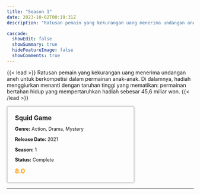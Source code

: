 ```yaml
---
title: "Season 1"
date: 2023-10-02T00:19:31Z
description: "Ratusan pemain yang kekurangan uang menerima undangan aneh untuk berkompetisi dalam permainan anak-anak. Di dalamnya, hadiah menggiurkan menanti dengan taruhan tinggi yang mematikan: permainan bertahan hidup yang mempertaruhkan hadiah sebesar 45,6 miliar won."

cascade:
  showEdit: false
  showSummary: true
  hideFeatureImage: false
  showComments: true
---
```


{{< lead >}}
Ratusan pemain yang kekurangan uang menerima undangan aneh untuk berkompetisi dalam permainan anak-anak. Di dalamnya, hadiah menggiurkan menanti dengan taruhan tinggi yang mematikan: permainan bertahan hidup yang mempertaruhkan hadiah sebesar 45,6 miliar won.
{{< /lead >}}

<style>

/* CSS for the movie information box */
        .movie-box {
            width: 300px;
            padding: 20px;
            border: 2px solid #ccc; /* Border added */
            border-radius: 5px;
            box-shadow: 0 0 5px rgba(0, 0, 0, 0.2);
        }

        /* CSS for movie title */
        .movie-title {
            font-size: 1.2em;
            font-weight: bold;
            margin-bottom: 10px;
        }

        /* CSS for movie details */
        .movie-details {
            font-size: 0.9em;
            margin-bottom: 10px;
        }

        /* CSS for movie rating */
        .movie-rating {
            font-size: 1.2em;
            font-weight: bold;
            color: #ff9900; /* IMDb's rating color */
        }
</style>

 <div class="movie-box">
        <div class="movie-title">Squid Game</div>
        <div class="movie-details">
            <p><strong>Genre:</strong> Action, Drama, Mystery</p>
            <p><strong>Release Date:</strong> 2021</p>
            <p><strong>Season:</strong> 1</p>
            <p><strong>Status:</strong> Complete</p>
        </div>
        <div class="movie-rating">8.0</div>
    </div>

---